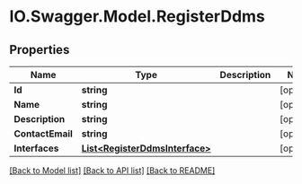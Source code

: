 # IO.Swagger.Model.RegisterDdms
## Properties

Name | Type | Description | Notes
------------ | ------------- | ------------- | -------------
**Id** | **string** |  | [optional] 
**Name** | **string** |  | [optional] 
**Description** | **string** |  | [optional] 
**ContactEmail** | **string** |  | [optional] 
**Interfaces** | [**List&lt;RegisterDdmsInterface&gt;**](RegisterDdmsInterface.md) |  | [optional] 

[[Back to Model list]](../README.md#documentation-for-models) [[Back to API list]](../README.md#documentation-for-api-endpoints) [[Back to README]](../README.md)

